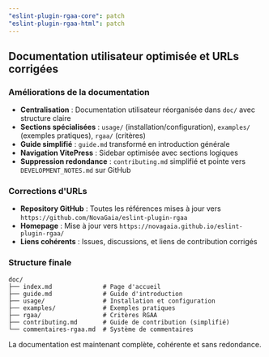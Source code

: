 ```yaml
---
"eslint-plugin-rgaa-core": patch
"eslint-plugin-rgaa-html": patch
---
```


## Documentation utilisateur optimisée et URLs corrigées

### Améliorations de la documentation

- **Centralisation** : Documentation utilisateur réorganisée dans `doc/` avec structure claire
- **Sections spécialisées** : `usage/` (installation/configuration), `examples/` (exemples pratiques), `rgaa/` (critères)
- **Guide simplifié** : `guide.md` transformé en introduction générale
- **Navigation VitePress** : Sidebar optimisée avec sections logiques
- **Suppression redondance** : `contributing.md` simplifié et pointe vers `DEVELOPMENT_NOTES.md` sur GitHub

### Corrections d'URLs

- **Repository GitHub** : Toutes les références mises à jour vers `https://github.com/NovaGaia/eslint-plugin-rgaa`
- **Homepage** : Mise à jour vers `https://novagaia.github.io/eslint-plugin-rgaa/`
- **Liens cohérents** : Issues, discussions, et liens de contribution corrigés

### Structure finale

```
doc/
├── index.md              # Page d'accueil
├── guide.md              # Guide d'introduction
├── usage/                # Installation et configuration
├── examples/             # Exemples pratiques
├── rgaa/                 # Critères RGAA
├── contributing.md       # Guide de contribution (simplifié)
└── commentaires-rgaa.md  # Système de commentaires
```

La documentation est maintenant complète, cohérente et sans redondance.
